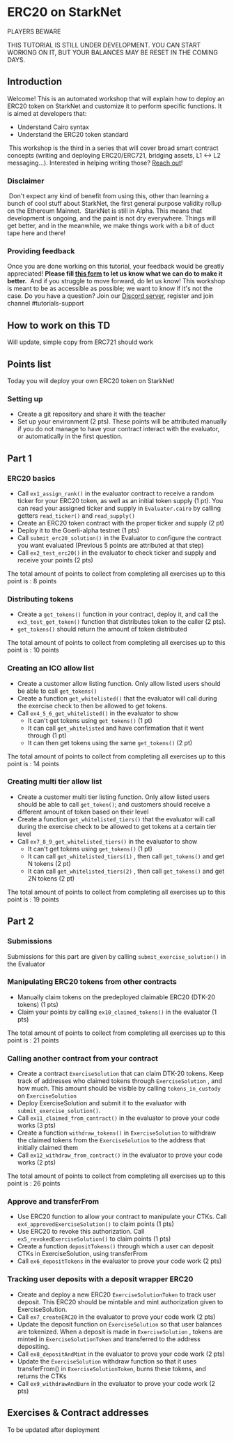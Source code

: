 # ERC20 on StarkNet 

PLAYERS BEWARE

THIS TUTORIAL IS STILL UNDER DEVELOPMENT. YOU CAN START WORKING ON IT, BUT YOUR BALANCES MAY BE RESET IN THE COMING DAYS.

## Introduction
Welcome! This is an automated workshop that will explain how to deploy an ERC20 token on StarkNet and customize it to perform specific functions.
It is aimed at developers that:
- Understand Cairo syntax
- Understand the ERC20 token standard

​
This workshop is the third in a series that will cover broad smart contract concepts (writing and deploying ERC20/ERC721, bridging assets, L1 <-> L2 messaging...). 
Interested in helping writing those? [Reach out](https://twitter.com/HenriLieutaud)!
​

### Disclaimer
​
Don't expect any kind of benefit from using this, other than learning a bunch of cool stuff about StarkNet, the first general purpose validity rollup on the Ethereum Mainnet.
​
StarkNet is still in Alpha. This means that development is ongoing, and the paint is not dry everywhere. Things will get better, and in the meanwhile, we make things work with a bit of duct tape here and there!
​

### Providing feedback
Once you are done working on this tutorial, your feedback would be greatly appreciated! 
**Please fill [this form](https://forms.reform.app/starkware/untitled-form-4/kaes2e) to let us know what we can do to make it better.** 
​
And if you struggle to move forward, do let us know! This workshop is meant to be as accessible as possible; we want to know if it's not the case.
​
Do you have a question? Join our [Discord server](https://discord.gg/YHz7drT3), register and join channel #tutorials-support
​

## How to work on this TD
Will update, simple copy from ERC721 should work

## Points list
Today you will deploy your own ERC20 token on StarkNet!

### Setting up
- Create a git repository and share it with the teacher
- Set up your environment (2 pts). 
These points will be attributed manually if you do not manage to have your contract interact with the evaluator, or automatically in the first question.

## Part 1
### ERC20 basics
- Call `ex1_assign_rank()` in the evaluator contract to receive a random ticker for your ERC20 token, as well as an initial token supply (1 pt). You can read your assigned ticker and supply in `Evaluator.cairo` by calling getters `read_ticker()` and `read_supply()`
- Create an ERC20 token contract with the proper ticker and supply (2 pt)
- Deploy it to the Goerli-alpha testnet (1 pts)
- Call `submit_erc20_solution()` in the Evaluator to configure the contract you want evaluated (Previous 5 points are attributed at that step)
- Call `ex2_test_erc20()` in the evaluator to check ticker and supply and receive your points (2 pts) 

The total amount of points to collect from completing all exercises up to this point is : 8 points

### Distributing tokens
- Create a `get_tokens()` function in your contract, deploy it, and call the `ex3_test_get_token()` function that distributes token to the caller (2 pts).
- `get_tokens()` should return the amount of token distributed

The total amount of points to collect from completing all exercises up to this point is : 10 points

### Creating an ICO allow list
- Create a customer allow listing function. Only allow listed users should be able to call `get_tokens()`
- Create a function `get_whitelisted()` that the evaluator will call during the exercise check to then be allowed to get tokens.
- Call `ex4_5_6_get_whitelisted()` in the evaluator to show 
  - It can't get tokens using `get_tokens()` (1 pt)
  - It can call `get_whitelisted` and have confirmation that it went through (1 pt)
  - It can then get tokens using the same `get_tokens()` (2 pt)

The total amount of points to collect from completing all exercises up to this point is : 14 points

### Creating multi tier allow list
- Create a customer multi tier listing function. Only allow listed users should be able to call `get_token()`; and customers should receive a different amount of token based on their level
- Create a function `get_whitelisted_tiers()` that the evaluator will call during the exercise check to be allowed to get tokens at a certain tier level
- Call `ex7_8_9_get_whitelisted_tiers()` in the evaluator to show 
  - It can't get tokens using `get_tokens()` (1 pt)
  - It can call `get_whitelisted_tiers(1)` , then call `get_tokens()` and get N tokens (2 pt)
  - It can call `get_whitelisted_tiers(2)` , then call `get_tokens()` and get 2N tokens (2 pt)

The total amount of points to collect from completing all exercises up to this point is : 19 points

## Part 2
### Submissions

Submissions for this part are given by calling `submit_exercise_solution()` in the Evaluator

### Manipulating ERC20 tokens from other contracts
- Manually claim tokens on the predeployed claimable ERC20 (DTK-20 tokens) (1 pts)
- Claim your points by calling `ex10_claimed_tokens()` in the evaluator (1 pts)

The total amount of points to collect from completing all exercises up to this point is : 21 points

### Calling another contract from your contract
- Create a contract `ExerciseSolution` that can claim DTK-20 tokens. Keep track of addresses who claimed tokens through `ExerciseSolution` , and how much. This amount should be visible by calling `tokens_in_custody` on `ExerciseSolution` 
- Deploy ExerciseSolution and submit it to the evaluator with `submit_exercise_solution()`.
- Call `ex11_claimed_from_contract()` in the evaluator to prove your code works (3 pts)
- Create a function `withdraw_tokens()` in `ExerciseSolution` to withdraw the claimed tokens from the `ExerciseSolution` to the address that initially claimed them 
- Call `ex12_withdraw_from_contract()` in the evaluator to prove your code works (2 pts)

The total amount of points to collect from completing all exercises up to this point is : 26 points

### Approve and transferFrom
- Use ERC20 function to allow your contract to manipulate your CTKs. Call `ex4_approvedExerciseSolution()` to claim points (1 pts) 
- Use ERC20 to revoke this authorization. Call `ex5_revokedExerciseSolution()` to claim points (1 pts)
- Create a function `depositTokens()` through which a user can deposit CTKs in ExerciseSolution, using transferFrom 
- Call `ex6_depositTokens` in the evaluator to prove your code work (2 pts)

### Tracking user deposits with a deposit wrapper ERC20
- Create and deploy a new ERC20 `ExerciseSolutionToken` to track user deposit. This ERC20 should be mintable and mint authorization given to ExerciseSolution. 
- Call `ex7_createERC20` in the evaluator to prove your code work (2 pts)
- Update the deposit function on `ExerciseSolution` so that user balances are tokenized. When a deposit is made in `ExerciseSolution` , tokens are minted in `ExerciseSolutionToken` and transferred to the address depositing. 
- Call `ex8_depositAndMint` in the evaluator to prove your code work (2 pts)
- Update the `ExerciseSolution` withdraw function so that it uses transferFrom() in `ExerciseSolutionToken`, burns these tokens, and returns the CTKs 
- Call `ex9_withdrawAndBurn` in the evaluator to prove your code work (2 pts)

## Exercises & Contract addresses 
To be updated after deployment
​
​
